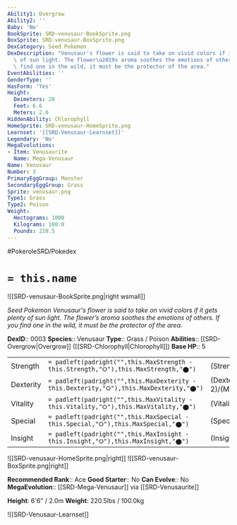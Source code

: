 ```yaml
---
Ability1: Overgrow
Ability2: ''
Baby: 'No'
BookSprite: SRD-venusaur-BookSprite.png
BoxSprite: SRD-venusaur-BoxSprite.png
DexCategory: Seed Pokemon
DexDescription: "Venusaur's flower is said to take on vivid colors if it gets plenty\
  \ of sun light. The flower\u2019s aroma soothes the emotions of others.\nIf you\
  \ find one in the wild, it must be the protector of the area."
EventAbilities: ''
GenderType: ''
HasForm: 'Yes'
Height:
  Deimeters: 20
  Feet: 6.6
  Meters: 2.0
HiddenAbility: Chlorophyll
HomeSprite: SRD-venusaur-HomeSprite.png
Learnset: '[[SRD-Venusaur-Learnset]]'
Legendary: 'No'
MegaEvolutions:
- Item: Venusaurite
  Name: Mega-Venusaur
Name: Venusaur
Number: 3
PrimaryEggGroup: Monster
SecondaryEggGroup: Grass
Sprite: venusaur.png
Type1: Grass
Type2: Poison
Weight:
  Hectograms: 1000
  Kilograms: 100.0
  Pounds: 220.5
---
```


#PokeroleSRD/Pokedex

# `= this.name`

![[SRD-venusaur-BookSprite.png|right wsmall]]

*Seed Pokemon*
*Venusaur's flower is said to take on vivid colors if it gets plenty of sun light. The flower’s aroma soothes the emotions of others.
If you find one in the wild, it must be the protector of the area.*

**DexID**:: 0003
**Species**:: Venusaur
**Type**:: Grass / Poison
**Abilities**:: [[SRD-Overgrow|Overgrow]] ([[SRD-Chlorophyll|Chlorophyll]])
**Base HP**:: 5

|           |                                                                                        |                                          |
| --------- | -------------------------------------------------------------------------------------- | ---------------------------------------- |
| Strength  | `= padleft(padright("",this.MaxStrength - this.Strength,"⭘"),this.MaxStrength,"⬤")`    | (Strength::2)/(MaxStrength::5)   |
| Dexterity | `= padleft(padright("",this.MaxDexterity - this.Dexterity,"⭘"),this.MaxDexterity,"⬤")` | (Dexterity:: 2)/(MaxDexterity::5) |
| Vitality  | `= padleft(padright("",this.MaxVitality - this.Vitality,"⭘"),this.MaxVitality,"⬤")`    | (Vitality::2)/(MaxVitality::5)   |
| Special   | `= padleft(padright("",this.MaxSpecial - this.Special,"⭘"),this.MaxSpecial,"⬤")`       | (Special::3)/(MaxSpecial::6)     |
| Insight   | `= padleft(padright("",this.MaxInsight - this.Insight,"⭘"),this.MaxInsight,"⬤")`       | (Insight::3)/(MaxInsight::6)     |

![[SRD-venusaur-HomeSprite.png|right]]
![[SRD-venusaur-BoxSprite.png|right]]

**Recommended Rank**:: Ace
**Good Starter**:: No
**Can Evolve**:: No
**MegaEvolution**:: [[SRD-Mega-Venusaur]]
via [[SRD-Venusaurite]]

**Height**: 6'6" / 2.0m
**Weight**: 220.5lbs / 100.0kg

![[SRD-Venusaur-Learnset]]
